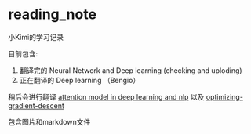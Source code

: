 # reading_note
小Kimi的学习记录

目前包含:
  1. 翻译完的 Neural Network and Deep learning (checking and uploding)
  2. 正在翻译的 Deep learning （Bengio）

  稍后会进行翻译 [attention model in deep learning and nlp](http://www.wildml.com/2016/01/attention-and-memory-in-deep-learning-and-nlp/?from=groupmessage&isappinstalled=0)
  以及 [optimizing-gradient-descent](http://sebastianruder.com/optimizing-gradient-descent/)


包含图片和markdown文件
